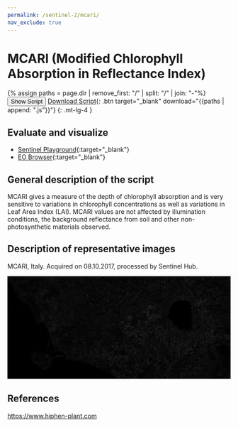```yaml
---
permalink: /sentinel-2/mcari/
nav_exclude: true
---
```


# MCARI (Modified Chlorophyll Absorption in Reflectance Index)

{% assign paths = page.dir | remove_first: "/" | split: "/" | join: "-"%}
<button class="btn btn-primary" id="toggle-script" onclick="toggleScript()">Show Script</button>
[Download Script](script.js){: .btn target="_blank" download="{{paths | append: ".js"}}"}
{: .mt-lg-4 }

<div id="script" style="display:none;"> 
{% highlight javascript %}
{% include_relative script.js %}
{% endhighlight %}
</div>

## Evaluate and visualize
 - [Sentinel Playground](https://apps.sentinel-hub.com/sentinel-playground/?source=S2&lat=42.04546841166382&lng=12.10968017578125&zoom=11&preset=CUSTOM&layers=B01,B02,B03&maxcc=20&gain=1.0&gamma=1.0&time=2019-05-01%7C2019-11-21&atmFilter=&showDates=false&evalscript=Ci8vIE1vZGlmaWVkIENobG9yb3BoeWxsIEFic29ycHRpb24gaW4gUmVmbGVjdGFuY2UgSW5kZXggICAoYWJicnYuIE1DQVJJKQovLyBHZW5lcmFsIGZvcm11bGE6ICgoNzAwbm0gLSA2NzBubSkgLSAwLjIgKiAoNzAwbm0gLSA1NTBubSkpICogKDcwMG5tIC82NzBubSkKLy8gVVJMIGh0dHBzOi8vd3d3LmluZGV4ZGF0YWJhc2UuZGUvZGIvc2ktc2luZ2xlLnBocD9zZW5zb3JfaWQ9OTYmcnNpbmRleF9pZD00MQoKbGV0IGluZGV4ID0gKChCMDUgLSBCMDQpIC0gMC4yICogKEIwNSAtIEIwMykpICogKEIwNSAvIEIwNCk7CnJldHVybltpbmRleF0%3D){:target="_blank"}
 - [EO Browser](https://apps.sentinel-hub.com/eo-browser/?lat=42.5463&lng=11.5961&zoom=11&time=2019-12-10&preset=CUSTOM&datasource=Sentinel-2%20L1C&layers=B01,B02,B03&evalscript=ICAgICAgLy8KLy8gTW9kaWZpZWQgQ2hsb3JvcGh5bGwgQWJzb3JwdGlvbiBpbiBSZWZsZWN0YW5jZSBJbmRleCAgIChhYmJydi4gTUNBUkkpCi8vCi8vIEdlbmVyYWwgZm9ybXVsYTogKCg3MDBubSAtIDY3MG5tKSAtIDAuMiAqICg3MDBubSAtIDU1MG5tKSkgKiAoNzAwbm0gLzY3MG5tKQovLwovLyBVUkwgaHR0cHM6Ly93d3cuaW5kZXhkYXRhYmFzZS5kZS9kYi9zaS1zaW5nbGUucGhwP3NlbnNvcl9pZD05NiZyc2luZGV4X2lkPTQxCi8vCgpsZXQgaW5kZXggPSAoKEIwNSAtIEIwNCkgLSAwLjIgKiAoQjA1IC0gQjAzKSkgKiAoQjA1IC8gQjA0KTsKcmV0dXJuW2luZGV4XQ%3D%3D){:target="_blank"}

## General description of the script

MCARI gives a measure of the depth of chlorophyll absorption and is very sensitive to variations in chlorophyll concentrations as well as variations in Leaf Area Index (LAI). MCARI values are not affected by illumination conditions, the background reflectance from soil and other non-photosynthetic materials observed.

## Description of representative images

MCARI, Italy. Acquired on 08.10.2017, processed by Sentinel Hub. 

![MCARI](fig/fig1.png)


## References
https://www.hiphen-plant.com